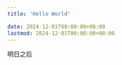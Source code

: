 ```yaml
---
title: 'Hello World'

date: 2024-12-01T00:00:00+08:00
lastmod: 2024-12-01T00:00:00+08:00
---
```


明日之后